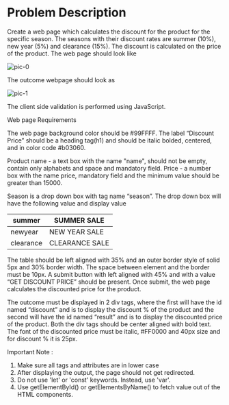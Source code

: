 # Problem Description

Create a web page which calculates the discount for the product for the specific season. The seasons with their discount rates are summer (10%), new year (5%) and clearance (15%). The discount is calculated on the price of the product. The web page should look like

![pic-0](//Web/gitignore/ReferenceImages/samplescreen.jpg)

The outcome webpage should look as

![pic-1](//Web/gitignore/ReferenceImages/discountoutput.png)

The client side validation is performed using JavaScript.

Web page Requirements

The web page background color should be #99FFFF. The label “Discount Price” should be a heading tag(h1) and should be italic bolded, centered, and in color code #b03060.

Product name - a text box with the name "name", should not be empty, contain only alphabets and space and mandatory field.
Price - a number box with the name price, mandatory field and the minimum value should be greater than 15000.

Season is a drop down box with tag name “season”. The drop down box will have the following value and display value

|             summer      |           SUMMER SALE   |
|-------------------------|-------------------------|
|         newyear         |           NEW YEAR SALE |
|        clearance        |           CLEARANCE SALE|

The table should be left aligned with 35% and an outer border style of solid 5px and 30% border width. The space between element and the border must be 10px.
A submit button with left aligned with 45% and with a value “GET DISCOUNT PRICE” should be present. Once submit, the web page calculates the discounted price for the product.

The outcome must be displayed in 2 div tags, where the first will have the id named “discount” and is to display the discount % of the product and the second will have the id named “result” and is to display the discounted price of the product. Both the div tags should be center aligned with bold text. The font of the discounted price must be italic, #FF0000 and 40px size and for discount % it is 25px.

Important Note :

1. Make sure all tags and attributes are in lower case
2. After displaying the output, the page should not get redirected.
3. Do not use 'let' or 'const' keywords. Instead, use 'var'.
4. Use getElementById() or getElementsByName() to fetch value out of the HTML components.
